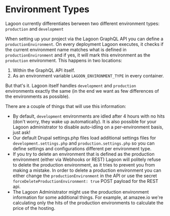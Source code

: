 # Environment Types

Lagoon currently differentiates berween two different environment types: `production` and `development`

When setting up your project via the Lagoon GraphQL API you can define a `productionEnvironment`. On every deployment Lagoon executes, it checks if the current environment name matches what is defined in `productionEnvironment` and if yes, it will mark this environment as the `production` environment. This happens in two locations:

1. Within the GraphQL API itself.
2. As an environment variable `LAGOON_ENVIRONMENT_TYPE` in every container.

But that's it. Lagoon itself handles `development` and `production` environments exactly the same (in the end we want as few differences of the environments as possible).

There are a couple of things that will use this information:

- By default, `development` environments are idled after 4 hours with no hits (don't worry, they wake up automatically). It is also possible for your Lagoon administrator to disable auto-idling on a per-environment basis, just ask!
- Our default Drupal settings.php files load additional settings files for `development.settings.php` and `production.settings.php` so you can define settings and configurations different per environment type.
- If you try to delete an environment that is defined as the production environment (either via Webhooks or REST) Lagoon will politely refuse to delete the production environment, as it tries to prevent you from making a mistake. In order to delete a production environment you can either change the `productionEnvironment` in the API or use the secret `forceDeleteProductionEnvironment: true` POST payload for the REST api.
- The Lagoon Administrator might use the production environment information for some additional things. For example, at amazee.io we're calculating only the hits of the production environments to calculate the price of the hosting.
